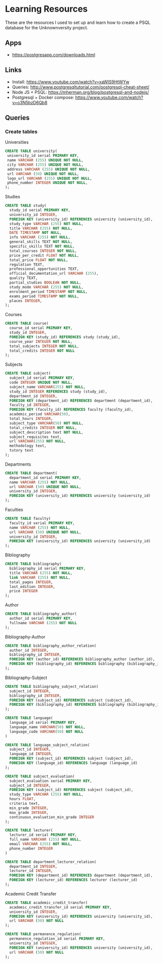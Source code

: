 # Learning Resources

These are the resources I used to set up and learn how to create a PSQL database for the Unknownversity project.

## Apps
* https://postgresapp.com/downloads.html

## Links
* Install: https://www.youtube.com/watch?v=xaWlS9HtWYw
* Queries: http://www.postgresqltutorial.com/postgresql-cheat-sheet/
* Node JS + PSQL: https://mherman.org/blog/postgresql-and-nodejs/
* Postgresql + Docker compose: https://www.youtube.com/watch?v=o3N5bzD6Qb8

## Queries

### Create tables

Universities

```sql
CREATE TABLE university(
 university_id serial PRIMARY KEY,
 name VARCHAR (255) UNIQUE NOT NULL,
 city VARCHAR (255) UNIQUE NOT NULL,
 address VARCHAR (255) UNIQUE NOT NULL,
 url VARCHAR (50) UNIQUE NOT NULL,
 logo_url VARCHAR (255) UNIQUE NOT NULL,
 phone_number INTEGER UNIQUE NOT NULL,
);
```

Studies

```sql
CREATE TABLE study(
  study_id serial PRIMARY KEY,
  university_id INTEGER,
  FOREIGN KEY (university_id) REFERENCES university (university_id),
  study_type VARCHAR (255) NOT NULL,
  title VARCHAR (255) NOT NULL,
  DATE TIMESTAMP NOT NULL,
  info VARCHAR (255) NOT NULL,
  general_skills TEXT NOT NULL,
  specific_skills TEXT NOT NULL,
  total_courses INTEGER NOT NULL,
  price_per_credit FLOAT NOT NULL,
  total_price FLOAT NOT NULL,
  regulation TEXT,
  professional_opportunities TEXT,
  official_documentation_url VARCHAR (255),
  quality TEXT,
  partial_studies BOOLEAN NOT NULL,
  study_mode VARCHAR (255) NOT NULL,
  enrolment_period TIMESTAMP NOT NULL,
  exams_period TIMESTAMP NOT NULL,
  places INTEGER,
);
```

Courses

```sql
CREATE TABLE course(
  course_id serial PRIMARY KEY,
  study_id INTEGER,
  FOREIGN KEY (study_id) REFERENCES study (study_id),
  course_year INTEGER NOT NULL,
  total_subjects INTEGER NOT NULL,
  total_credits INTEGER NOT NULL
);
```

Subjects

```sql
CREATE TABLE subject(
  subject_id serial PRIMARY KEY,
  code INTEGER UNIQUE NOT NULL,
  subject_name VARCHAR(255) NOT NULL,
  study_id INTEGER REFERENCES study (study_id),
  department_id INTEGER,
  FOREIGN KEY (department_id) REFERENCES department (department_id),
  faculty_id INTEGER,
  FOREIGN KEY (faculty_id) REFERENCES faculty (faculty_id),
  academic_period VARCHAR(50),
  total_hours INTEGER,
  subject_type VARCHAR(50) NOT NULL,
  total_credits INTEGER NOT NULL,
  subject_description text NOT NULL,
  subject_requisites text,
  url VARCHAR(255) NOT NULL,
  methodology text,
  tutory text
);
```

Departments

```sql
CREATE TABLE department(
  department_id serial PRIMARY KEY,
  name VARCHAR (255) NOT NULL,
  url VARCHAR (50) UNIQUE NOT NULL,
  university_id INTEGER,
  FOREIGN KEY (university_id) REFERENCES university (university_id)
);
```

Faculties

```sql
CREATE TABLE faculty(
  faculty_id serial PRIMARY KEY,
  name VARCHAR (255) NOT NULL,
  url VARCHAR (50) UNIQUE NOT NULL,
  university_id INTEGER,
  FOREIGN KEY (university_id) REFERENCES university (university_id)
);

```

Bibliography

```sql
CREATE TABLE bibliography(
  bibliography_id serial PRIMARY KEY,
  title VARCHAR (255) NOT NULL,
  link VARCHAR (255) NOT NULL,
  total_pages INTEGER,
  last_edition INTEGER,
  price INTEGER
);
```

Author

```sql
CREATE TABLE bibliography_author(
  author_id serial PRIMARY KEY,
  fullname VARCHAR (255) NOT NULL
);
```

Bibliography-Author

```sql
CREATE TABLE bibliography_author_relation(
  author_id INTEGER,
  bibliography_id INTEGER,
  FOREIGN KEY (author_id) REFERENCES bibliography_author (author_id),
  FOREIGN KEY (bibliography_id) REFERENCES bibliography (bibliography_id)
);

```

Bibliography-Subject

```sql
CREATE TABLE bibliography_subject_relation(
  subject_id INTEGER,
  bibliography_id INTEGER,
  FOREIGN KEY (subject_id) REFERENCES subject (subject_id),
  FOREIGN KEY (bibliography_id) REFERENCES bibliography (bibliography_id)
);
```

```sql
CREATE TABLE language(
  language_id serial PRIMARY KEY,
  language_name VARCHAR(50) NOT NULL,
  language_code VARCHAR(50) NOT NULL
)
```

```sql
CREATE TABLE language_subject_relation(
  subject_id INTEGER,
  language_id INTEGER,
  FOREIGN KEY (subject_id) REFERENCES subject (subject_id),
  FOREIGN KEY (language_id) REFERENCES language (language_id)
);
```

```sql
CREATE TABLE subject_evaluation(
  subject_evaluation serial PRIMARY KEY,
  subject_id INTEGER,
  FOREIGN KEY (subject_id) REFERENCES subject (subject_id),
  study_type VARCHAR (255) NOT NULL,
  hours FLOAT,
  criteria text,
  min_grade INTEGER,
  max_grade INTEGER,
  continuous_evaluation_min_grade INTEGER
);
```

```sql
CREATE TABLE lecturer(
  lecturer_id serial PRIMARY KEY,
  full_name VARCHAR (255) NOT NULL,
  email VARCHAR (255) NOT NULL,
  phone_number INTEGER
)
```

```sql
CREATE TABLE department_lecturer_relation(
  department_id INTEGER,
  lecturer_id INTEGER,
  FOREIGN KEY (department_id) REFERENCES department (department_id),
  FOREIGN KEY (lecturer_id) REFERENCES lecturer (lecturer_id)
);
```

Academic Credit Transfer

```sql
CREATE TABLE academic_credit_transfer(
  academic_credit_transfer_id serial PRIMARY KEY,
  university_id INTEGER,
  FOREIGN KEY (university_id) REFERENCES university (university_id),
  url VARCHAR (50) NOT NULL
);
```

```sql
CREATE TABLE permanence_regulation(
  permanence_regulation_id serial PRIMARY KEY,
  university_id INTEGER,
  FOREIGN KEY (university_id) REFERENCES university (university_id),
  url VARCHAR (50) NOT NULL
);
```